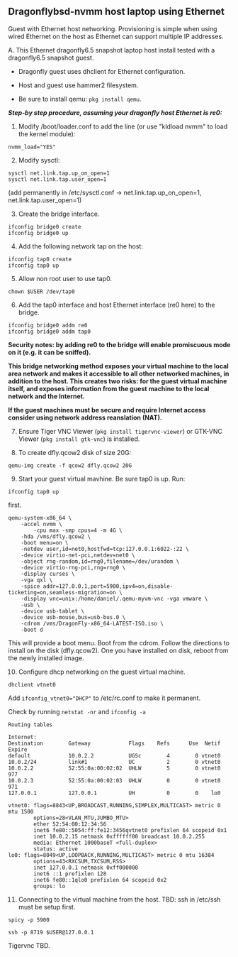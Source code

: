## Dragonflybsd-nvmm host laptop using Ethernet

Guest with Ethernet host networking.
Provisioning is simple when using wired Ethernet on the host as Ethernet can support multiple IP addresses.

A. This Ethernet dragonfly6.5 snapshot laptop host install tested with a dragonfly6.5 snapshot guest.
	
  - Dragonfly guest uses dhclient for Ethernet configuration.

  - Host and guest use hammer2 filesystem.

  - Be sure to install qemu: ```pkg install qemu```.

**_Step-by step procedure, assuming your dragonfly host Ethernet is re0:_**

1)  Modify /boot/loader.conf to add the line (or use "kldload nvmm" to load the kernel module):
```
nvmm_load="YES"
```

2) Modify sysctl:
```
sysctl net.link.tap.up_on_open=1
sysctl net.link.tap.user_open=1
```
(add permanently in /etc/sysctl.conf -> net.link.tap.up_on_open=1, net.link.tap.user_open=1)

3) Create the bridge interface.
```
ifconfig bridge0 create
ifconfig bridge0 up
```

4) Add the following network tap on the host:
```
ifconfig tap0 create
ifconfig tap0 up
```

5) Allow non root user to use tap0.
```
chown $USER /dev/tap0
```

6) Add the tap0 interface and host Ethernet interface (re0 here) to the bridge.
```
ifconfig bridge0 addm re0
ifconfig bridge0 addm tap0
```

**Security notes: by adding re0 to the bridge will enable promiscuous mode on it (e.g. it can be sniffed).**

**This bridge networking method exposes your virtual machine to the local area network and makes it accessible to all other networked machines, in addition to the host. This creates two risks: for the guest virtual machine itself, and exposes information from the guest machine to the local network and the Internet.**

**If the guest machines must be secure and require Internet access consider using network address reanslation (NAT).**

7) Ensure Tiger VNC Viewer (```pkg install tigervnc-viewer```) or GTK-VNC Viewer (```pkg install gtk-vnc```) is installed.

8) To create dfly.qcow2 disk of size 20G:
```
qemu-img create -f qcow2 dfly.qcow2 20G
```

9) Start your guest virtual mavhine. Be sure tap0 is up. Run:
```
ifconfig tap0 up
```
first.

```
qemu-system-x86_64 \
	-accel nvmm \
        -cpu max -smp cpus=4 -m 4G \
	-hda /vms/dfly.qcow2 \
	-boot menu=on \
	-netdev user,id=net0,hostfwd=tcp:127.0.0.1:6022-:22 \
	-device virtio-net-pci,netdev=net0 \
  	-object rng-random,id=rng0,filename=/dev/urandom \
  	-device virtio-rng-pci,rng=rng0 \
	-display curses \
	-vga qxl \
	-spice addr=127.0.0.1,port=5900,ipv4=on,disable-ticketing=on,seamless-migration=on \
	-display vnc=unix:/home/daniel/.qemu-myvm-vnc -vga vmware \
	-usb \
	-device usb-tablet \
	-device usb-mouse,bus=usb-bus.0 \
	-cdrom /vms/DragonFly-x86_64-LATEST-ISO.iso \
	-boot d
```

This will provide a boot menu. Boot from the cdrom. Follow the directions to install on the disk (dfly.qcow2).
One you have installed on disk, reboot from the newly installed image.

10) Configure dhcp networking on the guest virtual machine.
```
dhclient vtnet0
```

Add ```ifconfig_vtnet0="DHCP"``` to /etc/rc.conf to make it permanent.

Check by running ```netstat -nr```  and ```ifconfig -a```

```
Routing tables                                  

Internet:           
Destination        Gateway            Flags    Refs      Use  Netif Expire
default            10.0.2.2           UGSc        4        0 vtnet0
10.0.2/24          link#1             UC          2        0 vtnet0
10.0.2.2           52:55:0a:00:02:02  UHLW        5        0 vtnet0    977
10.0.2.3           52:55:0a:00:02:03  UHLW        0        0 vtnet0    971
127.0.0.1          127.0.0.1          UH          0        0    lo0
```

```
vtnet0: flags=8843<UP,BROADCAST,RUNNING,SIMPLEX,MULTICAST> metric 0 mtu 1500
        options=28<VLAN_MTU,JUMBO_MTU>
        ether 52:54:00:12:34:56
        inet6 fe80::5054:ff:fe12:3456qvtnet0 prefixlen 64 scopeid 0x1
        inet 10.0.2.15 netmask 0xffffff00 broadcast 10.0.2.255
        media: Ethernet 1000baseT <full-duplex>
        status: active
lo0: flags=8049<UP,LOOPBACK,RUNNING,MULTICAST> metric 0 mtu 16384
        options=43<RXCSUM,TXCSUM,RSS>
        inet 127.0.0.1 netmask 0xff000000
        inet6 ::1 prefixlen 128
        inet6 fe80::1qlo0 prefixlen 64 scopeid 0x2
        groups: lo
```

11) Connecting to the virtual machine from the host. TBD: ssh in /etc/ssh must be setup first.
```
spicy -p 5900
```
```
ssh -p 8719 $USER@127.0.0.1
```

Tigervnc TBD.




